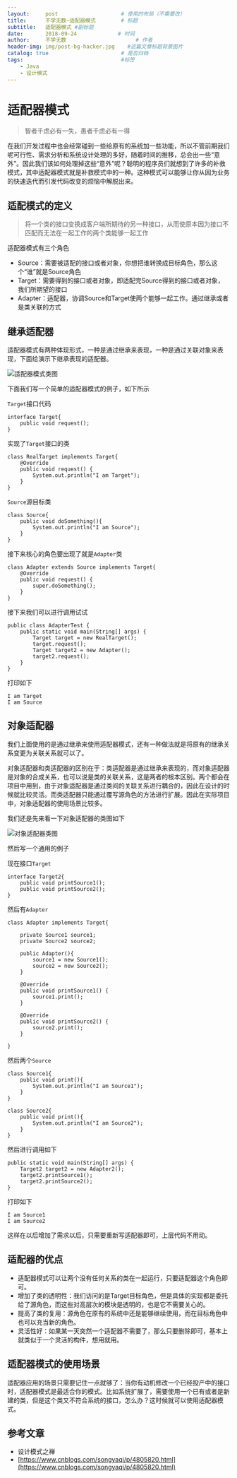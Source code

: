 ```yaml
---
layout:     post                    # 使用的布局（不需要改）
title:      不学无数—适配器模式        # 标题
subtitle:   适配器模式 #副标题
date:       2018-09-24             # 时间
author:     不学无数                      # 作者
header-img: img/post-bg-hacker.jpg    #这篇文章标题背景图片
catalog: true                       # 是否归档
tags:                               #标签
    - Java
    - 设计模式
---
```


# 适配器模式

> 智者千虑必有一失，愚者千虑必有一得

在我们开发过程中也会经常碰到一些给原有的系统加一些功能，所以不管前期我们呢可行性、需求分析和系统设计处理的多好，随着时间的推移，总会出一些“意外”。因此我们该如何处理掉这些“意外”呢？聪明的程序员们就想到了许多的补救模式，其中适配器模式就是补救模式中的一种。这种模式可以能够让你从因为业务的快速迭代而引发代码改变的烦恼中解脱出来。

## 适配模式的定义

> 将一个类的接口变换成客户端所期待的另一种接口，从而使原本因为接口不匹配而无法在一起工作的两个类能够一起工作

适配器模式有三个角色

* Source：需要被适配的接口或者对象，你想把谁转换成目标角色，那么这个“谁”就是Source角色
* Target：需要得到的接口或者对象，即适配完Source得到的接口或者对象，我们所期望的接口
* Adapter：适配器，协调Source和Target使两个能够一起工作。通过继承或者是类关联的方式

## 继承适配器

适配器模式有两种体现形式，一种是通过继承来表现，一种是通过关联对象来表现，下面给演示下继承表现的适配器。

![适配器模式类图](http://www.plantuml.com/plantuml/png/SoWkIImgAStDuGh9BCb9LL1wsT3qihNtwSmLIboPUIMfHMc9oQaA8Ob5wQabNCavYSN52i7vfKN9gL2EOqfY0L0LbEUSavcQLyB51L6lO5EZfmTN0T465DFLXOj1r2lemYnmICrB0Re50000)

下面我们写一个简单的适配器模式的例子，如下所示

`Target`接口代码

```
interface Target{
    public void request();
}

```

实现了`Target`接口的类

```
class RealTarget implements Target{
    @Override
    public void request() {
        System.out.println("I am Target");
    }
}

```

`Source`源目标类

```
class Source{
    public void doSomething(){
        System.out.println("I am Source");
    }
}

```

接下来核心的角色要出现了就是`Adapter`类

```
class Adapter extends Source implements Target{
    @Override
    public void request() {
        super.doSomething();
    }
}

```

接下来我们可以进行调用试试

```
public class AdapterTest {
    public static void main(String[] args) {
        Target target = new RealTarget();
        target.request();
        Target target2 = new Adapter();
        target2.request();
    }
}

```

打印如下

```
I am Target
I am Source
```

## 对象适配器

我们上面使用的是通过继承来使用适配器模式，还有一种做法就是将原有的继承关系变更为关联关系就可以了。

对象适配器和类适配器的区别在于：类适配器是通过继承来表现的，而对象适配器是对象的合成关系，也可以说是类的关联关系，这是两者的根本区别。两个都会在项目中用到，由于对象适配器是通过类间的关联关系进行耦合的，因此在设计的时候就比较灵活。而类适配器只能通过覆写源角色的方法进行扩展。因此在实际项目中，对象适配器的使用场景比较多。

我们还是先来看一下对象适配器的类图如下

![对象适配器类图](http://www.plantuml.com/plantuml/png/SoWkIImgAStDuGh9BCb9LL1wkdxdYuqBNpOqlMpjVJfpXH9NPbv9Qb5QOdAgGaXYKNfg2LToJc9niO9ZIc81K0BASyx9JCs3IGNdbnObfngYy8oukBWW-XLiQlJquDeX6XLqOOP3zG85O2gWD504Rf93QbuAqCa0)

然后写一个通用的例子

现在接口`Target`

```
interface Target2{
    public void printSource1();
    public void printSource2();
}

```

然后有`Adapter`

```
class Adapter implements Target{

    private Source1 source1;
    private Source2 source2;

    public Adapter(){
        source1 = new Source1();
        source2 = new Source2();
    }

    @Override
    public void printSource1() {
        source1.print();
    }

    @Override
    public void printSource2() {
        source2.print();
    }

}

```

然后两个`Source`

```
class Source1{
    public void print(){
        System.out.println("I am Source1");
    }
}

class Source2{
    public void print(){
        System.out.println("I am Source2");
    }
}

```

然后进行调用如下

```
public static void main(String[] args) {
    Target2 target2 = new Adapter2();
    target2.printSource1();
    target2.printSource2();
}
```

打印如下

```
I am Source1
I am Source2
```

这样在以后增加了需求以后，只需要重新写适配器即可，上层代码不用动。

## 适配器的优点

* 适配器模式可以让两个没有任何关系的类在一起运行，只要适配器这个角色即可。
* 增加了类的透明性：我们访问的是Target目标角色，但是具体的实现都是委托给了源角色，而这些对高层次的模块是透明的，也是它不需要关心的。
* 提高了类的复用：源角色在原有的系统中还是能够继续使用，而在目标角色中也可以充当新的角色。
* 灵活性好：如果某一天突然一个适配器不需要了，那么只要删除即可，基本上就类似于一个灵活的构件，想用就用。

## 适配器模式的使用场景

适配器应用的场景只需要记住一点就够了：当你有动机修改一个已经投产中的接口时，适配器模式是最适合你的模式。比如系统扩展了，需要使用一个已有或者是新建的类，但是这个类又不符合系统的接口，怎么办？这时候就可以使用适配器模式。

## 参考文章

* 设计模式之禅
* [https://www.cnblogs.com/songyaqi/p/4805820.html](https://www.cnblogs.com/songyaqi/p/4805820.html)


